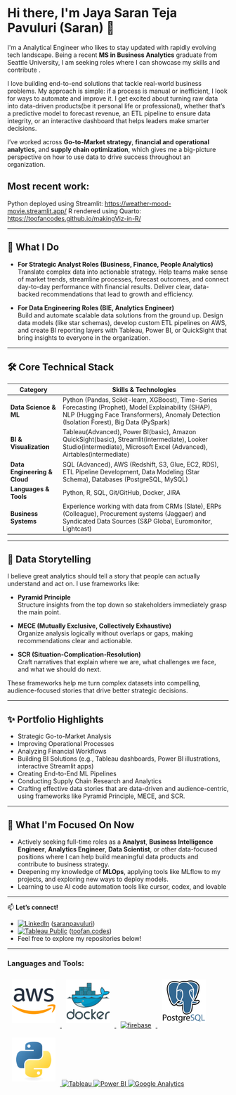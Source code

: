 # Hi there, I'm Jaya Saran Teja Pavuluri (Saran) 👋

I'm a Analytical Engineer who likes to stay updated with rapidly evolving tech landscape. Being a recent **MS in Business Analytics** graduate from Seattle University, I am seeking roles where I can showcase my skills and contribute .

I love building end-to-end solutions that tackle real-world business problems. My approach is simple: if a process is manual or inefficient, I look for ways to automate and improve it. I get excited about turning raw data into data-driven products(be it personal life or professional), whether that’s a predictive model to forecast revenue, an ETL pipeline to ensure data integrity, or an interactive dashboard that helps leaders make smarter decisions.

I’ve worked across **Go-to-Market strategy**, **financial and operational analytics**, and **supply chain optimization**, which gives me a big-picture perspective on how to use data to drive success throughout an organization.

## Most recent work: 
Python deployed using Streamlit: https://weather-mood-movie.streamlit.app/
R rendered using Quarto: https://toofancodes.github.io/makingViz-in-R/

---

## 🔎 What I Do

- **For Strategic Analyst Roles (Business, Finance, People Analytics)**  
  Translate complex data into actionable strategy. Help teams make sense of market trends, streamline processes, forecast outcomes, and connect day-to-day performance with financial results. Deliver clear, data-backed recommendations that lead to growth and efficiency.

- **For Data Engineering Roles (BIE, Analytics Engineer)**  
  Build and automate scalable data solutions from the ground up. Design data models (like star schemas), develop custom ETL pipelines on AWS, and create BI reporting layers with Tableau, Power BI, or QuickSight that bring insights to everyone in the organization.

---

## 🛠️ Core Technical Stack

| **Category**               | **Skills & Technologies**                                                                                         |
|----------------------------|-------------------------------------------------------------------------------------------------------------------|
| **Data Science & ML**      | Python (Pandas, Scikit-learn, XGBoost), Time-Series Forecasting (Prophet), Model Explainability (SHAP), NLP (Hugging Face Transformers), Anomaly Detection (Isolation Forest), Big Data (PySpark) |
| **BI & Visualization**     | Tableau(Advanced), Power BI(basic), Amazon QuickSight(basic), Streamlit(intermediate), Looker Studio(intermediate), Microsoft Excel (Advanced), Airtables(intermediate)                         |
| **Data Engineering & Cloud** | SQL (Advanced), AWS (Redshift, S3, Glue, EC2, RDS), ETL Pipeline Development, Data Modeling (Star Schema), Databases (PostgreSQL, MySQL) |
| **Languages & Tools**      | Python, R, SQL, Git/GitHub, Docker, JIRA                                                                            |
| **Business Systems**       | Experience working with data from CRMs (Slate), ERPs (Colleague), Procurement systems (Jaggaer) and Syndicated Data Sources (S&P Global, Euromonitor, Lightcast)              |

---

## 📖 Data Storytelling

I believe great analytics should tell a story that people can actually understand and act on. I use frameworks like:

- **Pyramid Principle**  
  Structure insights from the top down so stakeholders immediately grasp the main point.

- **MECE (Mutually Exclusive, Collectively Exhaustive)**  
  Organize analysis logically without overlaps or gaps, making recommendations clear and actionable.

- **SCR (Situation-Complication-Resolution)**  
  Craft narratives that explain where we are, what challenges we face, and what we should do next.

These frameworks help me turn complex datasets into compelling, audience-focused stories that drive better strategic decisions.

---

## ✨ Portfolio Highlights

- Strategic Go-to-Market Analysis  
- Improving Operational Processes  
- Analyzing Financial Workflows  
- Building BI Solutions (e.g., Tableau dashboards, Power BI illustrations, interactive Streamlit apps)  
- Creating End-to-End ML Pipelines  
- Conducting Supply Chain Research and Analytics  
- Crafting effective data stories that are data-driven and audience-centric, using frameworks like Pyramid Principle, MECE, and SCR.

---

## 🌱 What I'm Focused On Now

- Actively seeking full-time roles as a **Analyst**, **Business Intelligence Engineer**, **Analytics Engineer**, **Data Scientist**, or other data-focused positions where I can help build meaningful data products and contribute to business strategy.
- Deepening my knowledge of **MLOps**, applying tools like MLflow to my projects, and exploring new ways to deploy models.
- Learning to use AI code automation tools like cursor, codex, and lovable

---

📫 **Let’s connect!**  

* <a href="https://www.linkedin.com/in/saranpavuluri" target="_blank"><img src="https://img.shields.io/badge/LinkedIn-%230077B5.svg?&style=flat-square&logo=linkedin&logoColor=white" alt="LinkedIn"></a> ([saranpavuluri](https://www.linkedin.com/in/saranpavuluri))
* <a href = "https://public.tableau.com/app/profile/toofan.codes/" target="_blank"><img src="https://www.tableau.com/themes/custom/tableau_www/logo.v2.svg" width="70" height="40" alt="Tableau Public"></a> ([toofan.codes](https://public.tableau.com/app/profile/toofan.codes/))
* Feel free to explore my repositories below!

---
<h3 align="left">Languages and Tools:</h3>
<p align="left"> 
  <a href="/" target="_blank" rel="noreferrer"> 
    <img src="https://raw.githubusercontent.com/devicons/devicon/master/icons/amazonwebservices/amazonwebservices-original-wordmark.svg" alt="aws" width="100"  height="100" style="margin: 10px;" /> 
  </a> 
  <a href="/" target="_blank" rel="noreferrer"> 
    <img src="https://raw.githubusercontent.com/devicons/devicon/master/icons/docker/docker-original-wordmark.svg" alt="docker" width="100"  height="100" style="margin: 10px;" /> 
  </a> 
  <a href="/" target="_blank" rel="noreferrer"> 
    <img src="https://www.gstatic.com/devrel-devsite/prod/v8d1d0686aef3ca9671e026a6ce14af5c61b805aabef7c385b0e34494acbfc654/firebase/images/lockup.svg" alt="firebase" width="100"  height="100" style="margin: 10px;" /> 
  </a> 
  <a href="/" target="_blank" rel="noreferrer"> 
    <img src="https://raw.githubusercontent.com/devicons/devicon/master/icons/postgresql/postgresql-original-wordmark.svg" alt="postgresql" width="100"  height="100" style="margin: 10px;" /> 
  </a> 
  <a href="/" target="_blank" rel="noreferrer"> 
    <img src="https://raw.githubusercontent.com/devicons/devicon/master/icons/python/python-original.svg" alt="python" width="100"  height="100" style="margin: 10px;" /> 
  </a> 
  <a href="/" target="_blank" rel="noreferrer" title="Tableau"> 
    <img src="https://www.tableau.com/themes/custom/tableau_www/logo.v2.svg" alt="Tableau" height="60"/>
  </a>
  <a href="/" target="_blank" rel="noreferrer" title="Power BI"> 
    <img src="https://cdn-dynmedia-1.microsoft.com/is/image/microsoftcorp/Analysts_PBI?resMode=sharp2&op_usm=1.5,0.65,15,0&wid=2000&qlt=99&fmt=png-alpha&fit=constrain" alt="Power BI"     width="100" height="100"/>
  </a>
  <a href=".." target="_blank" rel="noreferrer" title="Google Analytics"> 
    <img src="https://developers.google.com/static/analytics/images/terms/lockup_ic_Analytics_horiz_272px_clr.png" alt="Google Analytics" height="60"/>
  </a>
</p>

